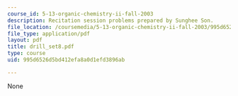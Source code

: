```yaml
---
course_id: 5-13-organic-chemistry-ii-fall-2003
description: Recitation session problems prepared by Sunghee Son.
file_location: /coursemedia/5-13-organic-chemistry-ii-fall-2003/995d6526d5bd412efa8a0d1efd3896ab_drill_set8.pdf
file_type: application/pdf
layout: pdf
title: drill_set8.pdf
type: course
uid: 995d6526d5bd412efa8a0d1efd3896ab

---
```

None